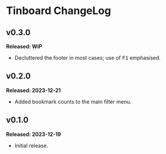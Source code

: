 # Tinboard ChangeLog

## v0.3.0

**Released: WiP**

- Decluttered the footer in most cases; use of <kbd>F1</kbd> emphasised.

## v0.2.0

**Released: 2023-12-21**

- Added bookmark counts to the main filter menu.

## v0.1.0

**Released: 2023-12-19**

- Initial release.

[//]: # (ChangeLog.md ends here)
